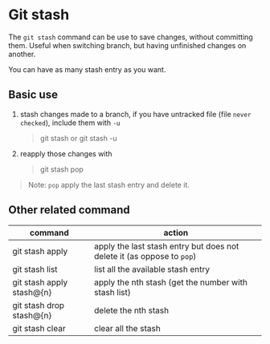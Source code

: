 # Git stash

The `git stash` command can be use to save changes, without committing them.
Useful when switching branch, but having unfinished changes on another.

You can have as many stash entry as you want.

## Basic use

1. stash changes made to a branch, if you have untracked file (file `never checked`), include them with `-u`
    > git stash
    or
    > git stash -u

2. reapply those changes with
    > git stash pop

> Note: `pop` apply the last stash entry and delete it.

 
## Other related command

| command                   | action                                                                 |
|---------------------------|------------------------------------------------------------------------|
| git stash apply           | apply the last stash entry but does not delete it (as oppose to `pop`) |
| git stash list            | list all the available stash entry                                     |
| git stash apply stash@{n} | apply the nth stash (get the number with stash list)                   |
| git stash drop stash@{n}  | delete the nth stash                                                   |
| git stash clear           | clear all the stash                                                    |
